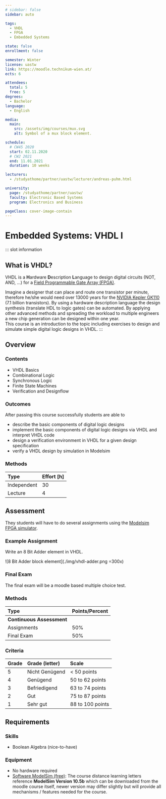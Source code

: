 ```yaml
---
# sidebar: false
sidebar: auto

tags:
  - VHDL
  - FPGA
  - Embedded Systems

state: false
enrollment: false

semester: Winter
license: uastw
link: https://moodle.technikum-wien.at/
ects: 6

attendees:
  total: 5
  free: 5
degrees:
  - Bachelor
language:
  - English

media:
  main:
    src: /assets/img/courses/mux.svg
    alt: Symbol of a mux block element.

schedule:
  # CW45 2020
  start: 02.11.2020
  # CW2 2021
  end: 11.01.2021
  duration: 10 weeks

lecturers:
  - /studyathome/partner/uastw/lecturer/andreas-puhm.html

university:
  page: /studyathome/partner/uastw/
  faculty: Electronic Based Systems
  program: Electronics and Business

pageClass: cover-image-contain
---
```


# Embedded Systems: VHDL I

::: slot information

## What is VHDL?

VHDL is a **H**ardware **D**escription **L**anguage to design digital circuits (NOT, AND, ...) for a [Field Programmable Gate Array (FPGA)](https://www.xilinx.com/products/silicon-devices/fpga/what-is-an-fpga.html).

<!-- ## Why do we need it? -->

Imagine a designer that can place and route one transistor per minute, therefore he/she would need over 13000 years for the [NVIDIA Kepler GK110](https://www.nvidia.com/content/dam/en-zz/Solutions/Data-Center/tesla-product-literature/NVIDIA-Kepler-GK110-GK210-Architecture-Whitepaper.pdf) (7.1 billion transistors). By using a hardware description language the design synthesis (translate HDL to logic gates) can be automated. By applying other advanced methods and spreading the workload to multiple engineers a new chip generation can be designed within one year.  
This course is an introduction to the topic including exercises to design and simulate simple digital logic designs in VHDL.
:::

## Overview

### Contents

<!-- FIXME:
* Bild mit ./ wird nicht angezeigt
* Bild unter /assets/... wird bei base="/hub-public/" nicht angezeigt
 -->

<!-- ![8 Bit Adder block element](./img/vhdl-adder.png) -->

- VHDL Basics
- Combinational Logic
- Synchronous Logic
- Finite State Machines
- Verification and Designflow

### Outcomes

After passing this course successfully students are able to

- describe the basic components of digital logic designs
- implement the basic components of digital logic designs via VHDL and interpret VHDL code
- design a verification environment in VHDL for a given design specification
- verify a VHDL design by simulation in Modelsim

### Methods

| Type        | Effort \[h\] |
| :---------- | :----------- |
| Independent | 30           |
| Lecture     | 4            |

## Assessment

They students will have to do several assignments using the [Modelsim FPGA simulator](https://www.intel.com/content/www/us/en/software/programmable/quartus-prime/model-sim.html).

### Example Assignment

Write an 8 Bit Adder element in VHDL.

![8 Bit Adder block element](./img/vhdl-adder.png =300x)

### Final Exam

The final exam will be a moodle based multiple choice test.

### Methods

| Type                      | Points/Percent |
| :------------------------ | :------------- |
| **Continuous Assessment** |                |
| Assignments               | 50%            |
| Final Exam                | 50%            |

### Criteria

| Grade | Grade (letter) | Scale            |
| :---- | :------------- | :--------------- |
| 5     | Nicht Genügend | < 50 points      |
| 4     | Genügend       | 50 to 62 points  |
| 3     | Befriedigend   | 63 to 74 points  |
| 2     | Gut            | 75 to 87 points  |
| 1     | Sehr gut       | 88 to 100 points |

## Requirements

### Skills

- Boolean Algebra (nice-to-have)

### Equipment

- No hardware required
- [Software ModelSim (free)](https://www.intel.com/content/www/us/en/software/programmable/quartus-prime/model-sim.html):
  The course distance learning letters reference **ModelSim Version 10.5b** which can be downloaded from the moodle course itself, newer version may differ slightly but will provide all mechanisms / features needed for the course.

